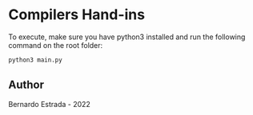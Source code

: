 # Compilers Hand-ins


To execute, make sure you have python3 installed and run the following command on the root folder:

```bash
python3 main.py
```

## Author
Bernardo Estrada - 2022
